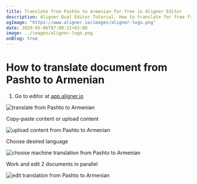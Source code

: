 ```yaml
---
title: Translate from Pashto to Armenian for free in Aligner Editor
description: Aligner Dual Editor Tutorial. How to translate for free from Pashto to Armenian. Aligner is multilingual document management platform. 
ogImage: "https://www.aligner.io/images/aligner-logo.png"
date: 2020-05-06T07:09:21+03:00
image: ../images/aligner-logo.png
onBlog: true
---
```


# How to translate document from Pashto to Armenian

1. Go to editor at [app.aligner.io](https://app.aligner.io "Aligner App web page")

![translate from Pashto to Armenian](../aligner-blank-editor.png "translate from Pashto to Armenian")

Copy-paste content or upload content

![upload content from Pashto to Armenian](../aligner-uploaded-document.png "upload content from Pashto to Armenian")

Choose desired language

![choose machine translation from Pashto to Armenian](../aligner-language-dropdown.png "choose machine translation from Pashto to Armenian")

Work and edit 2 documents in parallel

![edit translation from Pashto to Armenian](../aligner-double-sitded-editor.png "edit translation from Pashto to Armenian")

